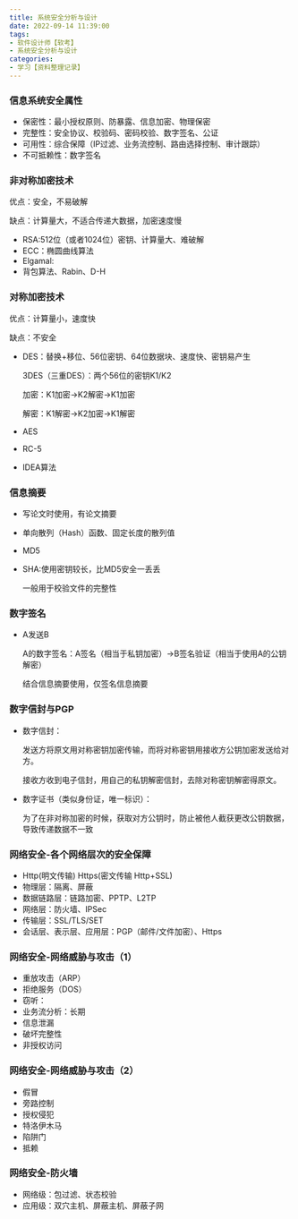 ```yaml
---
title: 系统安全分析与设计
date: 2022-09-14 11:39:00
tags:
- 软件设计师【软考】
- 系统安全分析与设计
categories:
- 学习【资料整理记录】
---
```

### 信息系统安全属性

- 保密性：最小授权原则、防暴露、信息加密、物理保密
- 完整性：安全协议、校验码、密码校验、数字签名、公证
- 可用性：综合保障（IP过滤、业务流控制、路由选择控制、审计跟踪）
- 不可抵赖性：数字签名

### 非对称加密技术

优点：安全，不易破解

缺点：计算量大，不适合传递大数据，加密速度慢

- RSA:512位（或者1024位）密钥、计算量大、难破解
- ECC：椭圆曲线算法
- Elgamal:
- 背包算法、Rabin、D-H

### 对称加密技术

优点：计算量小，速度快

缺点：不安全

- DES：替换+移位、56位密钥、64位数据块、速度快、密钥易产生

  3DES（三重DES）：两个56位的密钥K1/K2

  加密：K1加密->K2解密->K1加密

  解密：K1解密->K2加密->K1解密

- AES

- RC-5

- IDEA算法

### 信息摘要

- 写论文时使用，有论文摘要

- 单向散列（Hash）函数、固定长度的散列值

- MD5

- SHA:使用密钥较长，比MD5安全一丢丢

  一般用于校验文件的完整性

### 数字签名

- A发送B

  A的数字签名：A签名（相当于私钥加密）->B签名验证（相当于使用A的公钥解密）

  结合信息摘要使用，仅签名信息摘要

### 数字信封与PGP

- 数字信封：

  发送方将原文用对称密钥加密传输，而将对称密钥用接收方公钥加密发送给对方。

  接收方收到电子信封，用自己的私钥解密信封，去除对称密钥解密得原文。

- 数字证书（类似身份证，唯一标识）：

  为了在非对称加密的时候，获取对方公钥时，防止被他人截获更改公钥数据，导致传递数据不一致

### 网络安全-各个网络层次的安全保障

- Http(明文传输) Https(密文传输 Http+SSL)
- 物理层：隔离、屏蔽
- 数据链路层：链路加密、PPTP、L2TP
- 网络层：防火墙、IPSec
- 传输层：SSL/TLS/SET
- 会话层、表示层、应用层：PGP（邮件/文件加密）、Https

### 网络安全-网络威胁与攻击（1）

- 重放攻击（ARP）
- 拒绝服务（DOS）
- 窃听：
- 业务流分析：长期
- 信息泄漏
- 破坏完整性
- 非授权访问

### 网络安全-网络威胁与攻击（2）

- 假冒
- 旁路控制
- 授权侵犯
- 特洛伊木马
- 陷阱门
- 抵赖

### 网络安全-防火墙

- 网络级：包过滤、状态校验
- 应用级：双穴主机、屏蔽主机、屏蔽子网

